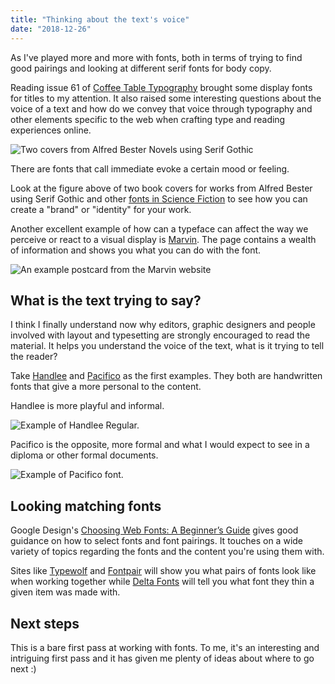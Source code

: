 ```yaml
---
title: "Thinking about the text's voice"
date: "2018-12-26"
---
```


As I've played more and more with fonts, both in terms of trying to find good pairings and looking at different serif fonts for body copy.

Reading issue 61 of [Coffee Table Typography](https://www.getrevue.co/profile/coffeetabletypography/issues/61-interpunct-for-the-future-145914) brought some display fonts for titles to my attention. It also raised some interesting questions about the voice of a text and how do we convey that voice through typography and other elements specific to the web when crafting type and reading experiences online.

![Two covers from Alfred Bester Novels using Serif Gothic](https://res.cloudinary.com/dfh6ihzvj/image/upload/c_scale,w_500/f_auto,q_auto/alfred-bester-covers)

There are fonts that call immediate evoke a certain mood or feeling.

Look at the figure above of two book covers for works from Alfred Bester using Serif Gothic and other [fonts in Science Fiction](https://fontsinuse.com/tags/242/science-fiction) to see how you can create a "brand" or "identity" for your work.

Another excellent example of how can a typeface can affect the way we perceive or react to a visual display is [Marvin](https://www.readvisions.com/marvin). The page contains a wealth of information and shows you what you can do with the font.

![An example postcard from the [Marvin](https://www.readvisions.com/marvin) website](https://www.readvisions.com/assets/images/marvin-postcard-8.png)

## What is the text trying to say?

I think I finally understand now why editors, graphic designers and people involved with layout and typesetting are strongly encouraged to read the material. It helps you understand the voice of the text, what is it trying to tell the reader?

Take [Handlee](https://fonts.google.com/specimen/Handlee) and [Pacifico](https://fonts.google.com/specimen/Pacifico) as the first examples. They both are handwritten fonts that give a more personal to the content.

Handlee is more playful and informal.

![Example of Handlee Regular.](https://speckyboy.com/wp-content/uploads/2013/07/18-handlee-webfont-google-open-source.png)

Pacifico is the opposite, more formal and what I would expect to see in a diploma or other formal documents.

![Example of Pacifico font.](https://res.cloudinary.com/dfh6ihzvj/image/upload/c_scale,w_500/f_auto,q_auto/script-fonts-Google-Pacifico)

## Looking matching fonts

Google Design's [Choosing Web Fonts: A Beginner’s Guide](https://design.google/library/choosing-web-fonts-beginners-guide/) gives good guidance on how to select fonts and font pairings. It touches on a wide variety of topics regarding the fonts and the content you're using them with.

Sites like [Typewolf](https://www.typewolf.com/) and [Fontpair](https://fontpair.co/) will show you what pairs of fonts look like when working together while [Delta Fonts](https://deltafonts.com/) will tell you what font they thin a given item was made with.

## Next steps

This is a bare first pass at working with fonts. To me, it's an interesting and intriguing first pass and it has given me plenty of ideas about where to go next :)
